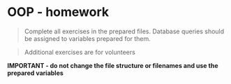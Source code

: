 # OOP - homework
> Complete all exercises in the prepared files. Database queries should be assigned to variables prepared for them.

> Additional exercises are for volunteers

**IMPORTANT - do not change the file structure or filenames and use the prepared variables**
